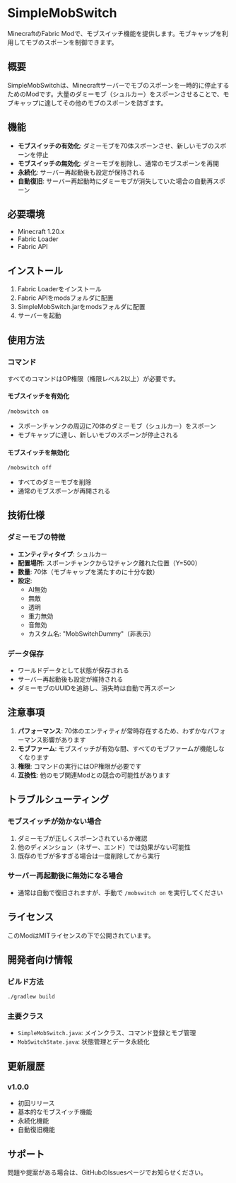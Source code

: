 # SimpleMobSwitch

MinecraftのFabric Modで、モブスイッチ機能を提供します。モブキャップを利用してモブのスポーンを制御できます。

## 概要

SimpleMobSwitchは、Minecraftサーバーでモブのスポーンを一時的に停止するためのModです。大量のダミーモブ（シュルカー）をスポーンさせることで、モブキャップに達してその他のモブのスポーンを防ぎます。

## 機能

- **モブスイッチの有効化**: ダミーモブを70体スポーンさせ、新しいモブのスポーンを停止
- **モブスイッチの無効化**: ダミーモブを削除し、通常のモブスポーンを再開
- **永続化**: サーバー再起動後も設定が保持される
- **自動復旧**: サーバー再起動時にダミーモブが消失していた場合の自動再スポーン

## 必要環境

- Minecraft 1.20.x
- Fabric Loader
- Fabric API

## インストール

1. Fabric Loaderをインストール
2. Fabric APIをmodsフォルダに配置
3. SimpleMobSwitch.jarをmodsフォルダに配置
4. サーバーを起動

## 使用方法

### コマンド

すべてのコマンドはOP権限（権限レベル2以上）が必要です。

#### モブスイッチを有効化

```bash
/mobswitch on
```

- スポーンチャンクの周辺に70体のダミーモブ（シュルカー）をスポーン
- モブキャップに達し、新しいモブのスポーンが停止される

#### モブスイッチを無効化

```bash
/mobswitch off
```

- すべてのダミーモブを削除
- 通常のモブスポーンが再開される

## 技術仕様

### ダミーモブの特徴

- **エンティティタイプ**: シュルカー
- **配置場所**: スポーンチャンクから12チャンク離れた位置（Y=500）
- **数量**: 70体（モブキャップを満たすのに十分な数）
- **設定**:
  - AI無効
  - 無敵
  - 透明
  - 重力無効
  - 音無効
  - カスタム名: "MobSwitchDummy"（非表示）

### データ保存

- ワールドデータとして状態が保存される
- サーバー再起動後も設定が維持される
- ダミーモブのUUIDを追跡し、消失時は自動で再スポーン

## 注意事項

1. **パフォーマンス**: 70体のエンティティが常時存在するため、わずかなパフォーマンス影響があります
2. **モブファーム**: モブスイッチが有効な間、すべてのモブファームが機能しなくなります
3. **権限**: コマンドの実行にはOP権限が必要です
4. **互換性**: 他のモブ関連Modとの競合の可能性があります

## トラブルシューティング

### モブスイッチが効かない場合

1. ダミーモブが正しくスポーンされているか確認
2. 他のディメンション（ネザー、エンド）では効果がない可能性
3. 既存のモブが多すぎる場合は一度削除してから実行

### サーバー再起動後に無効になる場合

- 通常は自動で復旧されますが、手動で `/mobswitch on` を実行してください

## ライセンス

このModはMITライセンスの下で公開されています。

## 開発者向け情報

### ビルド方法

```bash
./gradlew build
```

### 主要クラス

- `SimpleMobSwitch.java`: メインクラス、コマンド登録とモブ管理
- `MobSwitchState.java`: 状態管理とデータ永続化

## 更新履歴

### v1.0.0

- 初回リリース
- 基本的なモブスイッチ機能
- 永続化機能
- 自動復旧機能

## サポート

問題や提案がある場合は、GitHubのIssuesページでお知らせください。
